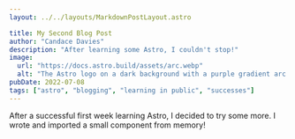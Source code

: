 ```yaml
---
layout: ../../layouts/MarkdownPostLayout.astro

title: My Second Blog Post
author: "Candace Davies"
description: "After learning some Astro, I couldn't stop!"
image:
  url: "https://docs.astro.build/assets/arc.webp"
  alt: "The Astro logo on a dark background with a purple gradient arc."
pubDate: 2022-07-08
tags: ["astro", "blogging", "learning in public", "successes"]
---
```


<!-- REFACTORED TITLE: MarkdownPostLayout.astro has the following in html section. Don't need anything in the JS section, eg const { title } = Astro.props;
<h1>{frontmatter.title}</h1> -->
<!-- # My Second Blog Post -->

After a successful first week learning Astro, I decided to try some more. I wrote and imported a small component from memory!
